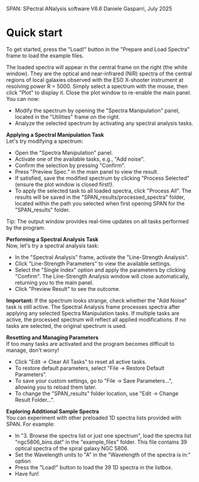 SPAN: SPectral ANalysis software V6.6
Daniele Gasparri, July 2025


# Quick start #

To get started, press the "Load!" button in the "Prepare and Load Spectra" frame to load the example files.

The loaded spectra will appear in the central frame on the right (the white window). They are the optical and near-infrared (NIR) spectra of the central regions of local galaxies observed with the ESO X-shooter instrument at resolving power R = 5000. Simply select a spectrum with the mouse, then click "Plot" to display it. Close the plot window to re-enable the main panel.
You can now:

- Modify the spectrum by opening the "Spectra Manipulation" panel, located in the "Utilities" frame on the right.
- Analyze the selected spectrum by activating any spectral analysis tasks.


**Applying a Spectral Manipulation Task**  
Let's try modifying a spectrum:

- Open the "Spectra Manipulation" panel.
- Activate one of the available tasks, e.g., "Add noise".
- Confirm the selection by pressing "Confirm".
- Press "Preview Spec." in the main panel to view the result.
- If satisfied, save the modified spectrum by clicking "Process Selected" (ensure the plot window is closed first!).
- To apply the selected task to all loaded spectra, click "Process All". 
The results will be saved in the "SPAN_results/processed_spectra" folder, located within the path you selected when first opening SPAN for the "SPAN_results" folder.

Tip: The output window provides real-time updates on all tasks performed by the program.


**Performing a Spectral Analysis Task**   
Now, let's try a spectral analysis task:

- In the "Spectral Analysis" frame, activate the "Line-Strength Analysis".
- Click "Line-Strength Parameters" to view the available settings.
- Select the "Single Index" option and apply the parameters by clicking "Confirm". The Line-Strength Analysis window will close automatically, returning you to the main panel.
- Click "Preview Result" to see the outcome.

**Important:**
If the spectrum looks strange, check whether the "Add Noise" task is still active.
The Spectral Analysis frame processes spectra after applying any selected Spectra Manipulation tasks.
If multiple tasks are active, the processed spectrum will reflect all applied modifications.
If no tasks are selected, the original spectrum is used.


**Resetting and Managing Parameters**  
If too many tasks are activated and the program becomes difficult to manage, don't worry!

- Click "Edit → Clear All Tasks" to reset all active tasks.
- To restore default parameters, select "File → Restore Default Parameters".
- To save your custom settings, go to "File → Save Parameters...", allowing you to reload them later.
- To change the "SPAN_results" folder location, use "Edit → Change Result Folder...".


**Exploring Additional Sample Spectra**  
You can experiment with other preloaded 1D spectra lists provided with SPAN.
For example:

- In "3. Browse the spectra list or just one spectrum", load the spectra list "ngc5806_bins.dat" in the "example_files" folder. This file contains 39 optical spectra of the spiral galaxy NGC 5806.
- Set the Wavelength units to "A" in the "Wavelength of the spectra is in:" option
- Press the "Load!" button to load the 39 1D spectra in the listbox. 
- Have fun!
